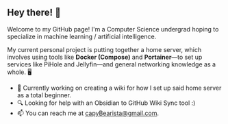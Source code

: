 ## Hey there! 👋
Welcome to my GitHub page! I'm a Computer Science undergrad hoping to specialize in machine learning / artificial intelligence.

My current personal project is putting together a home server, which involves using tools like **Docker (Compose)** and **Portainer**&mdash;to set up services like PiHole and Jellyfin&mdash;and general networking knowledge as a whole. 🖥️
- 🔭 Currently working on creating a wiki for how I set up said home server as a total beginner.
- 🔍 Looking for help with an Obsidian to GitHub Wiki Sync tool :)
- 📫 You can reach me at capyBearista@gmail.com.
<!--
**capyBearista/capyBearista** is a ✨ _special_ ✨ repository because its `README.md` (this file) appears on your GitHub profile.

Here are some ideas to get you started:

- 🔭 I’m currently working on ...
- 🌱 I’m currently learning ...
- 👯 I’m looking to collaborate on ...
- 🤔 I’m looking for help with ...
- 💬 Ask me about ...
- 📫 How to reach me: ...
- 😄 Pronouns: ...
- ⚡ Fun fact: ...
-->

